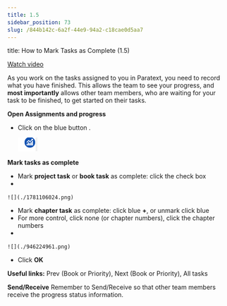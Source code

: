 ```yaml
---
title: 1.5
sidebar_position: 73
slug: /844b142c-6a2f-44e9-94a2-c18cae0d5aa7
---
```




title: How to Mark Tasks as Complete (1.5)


[Watch video](https://vimeo.com/461793250)


As you work on the tasks assigned to you in Paratext, you need to record what you have finished. This allows the team to see your progress, and **most importantly** allows other team members, who are waiting for your task to be finished, to get started on their tasks.


**Open Assignments and progress**

- Click on the blue button .

	![](./1991064066.png)


**Mark tasks as complete**

- Mark **project task** or **book task** as complete: click the check box
- 

	![](./1781106024.png)

- Mark **chapter task** as complete: click blue **+**, or unmark click blue
- For more control, click none (or chapter numbers), click the chapter numbers
- 

	![](./946224961.png)

- Click **OK**

**Useful links:**
Prev (Book or Priority), Next (Book or Priority), All tasks


**Send/Receive**
Remember to Send/Receive so that other team members receive the progress status information.

